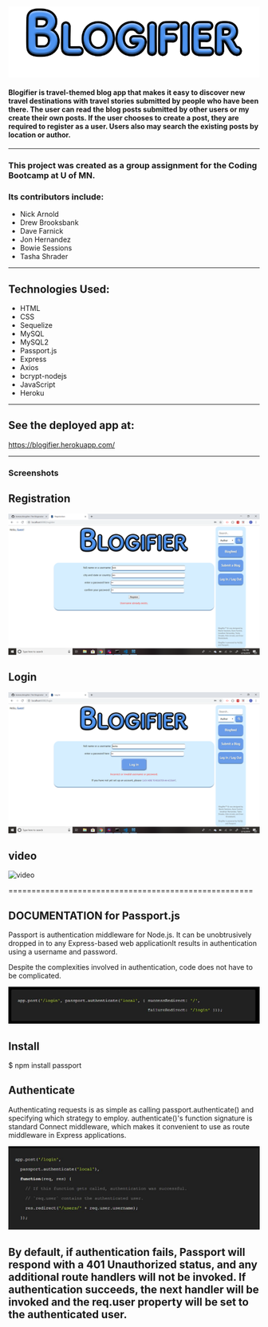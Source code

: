 ![blogifier logo](https://github.com/medcoguy/GitTesting/blob/master/images/bloglogo-bright.png)

#### Blogifier is travel-themed blog app that makes it easy to discover new travel destinations with travel stories submitted by people who have been there. The user can read the blog posts submitted by other users or my create their own posts. If the user chooses to create a post, they are required to register as a user. Users also may search the existing posts by location or author.

-----------------------------------------------------

### This project was created as a group assignment for the Coding Bootcamp at U of MN.

### Its contributors include:

* Nick Arnold
* Drew Brooksbank
* Dave Farnick
* Jon Hernandez
* Bowie Sessions
* Tasha Shrader

-----------------------------------------------------

## Technologies Used:
* HTML
* CSS
* Sequelize
* MySQL
* MySQL2
* Passport.js
* Express
* Axios
* bcrypt-nodejs
* JavaScript
* Heroku

-----------------------------------------------------

## See the deployed app at:
https://blogifier.herokuapp.com/

-----------------------------------------------------

### Screenshots

## Registration
![registration](https://github.com/medcoguy/GitTesting/blob/master/images/Registration.png)
 
## Login
![login](https://github.com/medcoguy/GitTesting/blob/master/images/login.png)


## video
![video](https://github.com/medcoguy/GitTesting/blob/master/images/videodisplay.gif)







=====================================================
## DOCUMENTATION for Passport.js

Passport is authentication middleware for Node.js. It can be unobtrusively dropped in to any Express-based web applicationIt results in authentication using a username and password.

Despite the complexities involved in authentication, code does not have to be complicated.

![starter code](https://github.com/medcoguy/GitTesting/blob/master/images/Capture1.JPG)

## Install
$ npm install passport

## Authenticate
Authenticating requests is as simple as calling passport.authenticate() and specifying which strategy to employ. authenticate()'s function signature is standard Connect middleware, which makes it convenient to use as route middleware in Express applications.

![starter code](https://github.com/medcoguy/GitTesting/blob/master/images/Capture2.JPG)

By default, if authentication fails, Passport will respond with a 401 Unauthorized status, and any additional route handlers will not be invoked. If authentication succeeds, the next handler will be invoked and the req.user property will be set to the authenticated user.
-----------------------------------------------------

